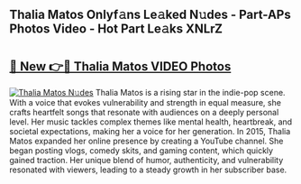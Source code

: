 ## Thalia Matos Onlyf𝚊ns Le𝚊ked N𝚞des - Part-APs Photos Video - Hot Part Le𝚊ks XNLrZ

# <h2><a href="http://ab53527.deff.icu/?id=Thalia+Matos">🔗 New 👉🔴 Thalia Matos VIDEO Photos</a></h2>

[![Thalia Matos N𝚞des](https://i.imgur.com/rIISA9y.gif)](http://ab53527.deff.icu/?id=Thalia+Matos)
Thalia Matos is a rising star in the indie-pop scene. With a voice that evokes vulnerability and strength in equal measure, she crafts heartfelt songs that resonate with audiences on a deeply personal level. Her music tackles complex themes like mental health, heartbreak, and societal expectations, making her a voice for her generation. In 2015, Thalia Matos expanded her online presence by creating a YouTube channel. She began posting vlogs, comedy skits, and gaming content, which quickly gained traction. Her unique blend of humor, authenticity, and vulnerability resonated with viewers, leading to a steady growth in her subscriber base.
